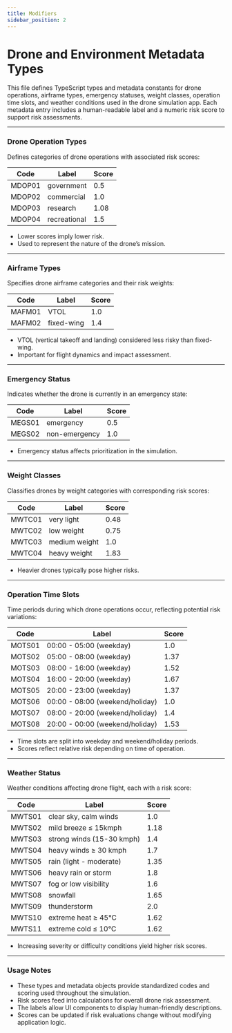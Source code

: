 ```yaml
---
title: Modifiers
sidebar_position: 2
---
```


# Drone and Environment Metadata Types

This file defines TypeScript types and metadata constants for drone operations, airframe types, emergency statuses, weight classes, operation time slots, and weather conditions used in the drone simulation app. Each metadata entry includes a human-readable label and a numeric risk score to support risk assessments.

---

### Drone Operation Types

Defines categories of drone operations with associated risk scores:

| Code   | Label        | Score |
| ------ | ------------ | ----- |
| MDOP01 | government   | 0.5   |
| MDOP02 | commercial   | 1.0   |
| MDOP03 | research     | 1.08  |
| MDOP04 | recreational | 1.5   |

- Lower scores imply lower risk.
- Used to represent the nature of the drone’s mission.

---

### Airframe Types

Specifies drone airframe categories and their risk weights:

| Code   | Label      | Score |
| ------ | ---------- | ----- |
| MAFM01 | VTOL       | 1.0   |
| MAFM02 | fixed-wing | 1.4   |

- VTOL (vertical takeoff and landing) considered less risky than fixed-wing.
- Important for flight dynamics and impact assessment.

---

### Emergency Status

Indicates whether the drone is currently in an emergency state:

| Code   | Label         | Score |
| ------ | ------------- | ----- |
| MEGS01 | emergency     | 0.5   |
| MEGS02 | non-emergency | 1.0   |

- Emergency status affects prioritization in the simulation.

---

### Weight Classes

Classifies drones by weight categories with corresponding risk scores:

| Code   | Label         | Score |
| ------ | ------------- | ----- |
| MWTC01 | very light    | 0.48  |
| MWTC02 | low weight    | 0.75  |
| MWTC03 | medium weight | 1.0   |
| MWTC04 | heavy weight  | 1.83  |

- Heavier drones typically pose higher risks.

---

### Operation Time Slots

Time periods during which drone operations occur, reflecting potential risk variations:

| Code   | Label                           | Score |
| ------ | ------------------------------- | ----- |
| MOTS01 | 00:00 - 05:00 (weekday)         | 1.0   |
| MOTS02 | 05:00 - 08:00 (weekday)         | 1.37  |
| MOTS03 | 08:00 - 16:00 (weekday)         | 1.52  |
| MOTS04 | 16:00 - 20:00 (weekday)         | 1.67  |
| MOTS05 | 20:00 - 23:00 (weekday)         | 1.37  |
| MOTS06 | 00:00 - 08:00 (weekend/holiday) | 1.0   |
| MOTS07 | 08:00 - 20:00 (weekend/holiday) | 1.4   |
| MOTS08 | 20:00 - 00:00 (weekend/holiday) | 1.53  |

- Time slots are split into weekday and weekend/holiday periods.
- Scores reflect relative risk depending on time of operation.

---

### Weather Status

Weather conditions affecting drone flight, each with a risk score:

| Code   | Label                     | Score |
| ------ | ------------------------- | ----- |
| MWTS01 | clear sky, calm winds     | 1.0   |
| MWTS02 | mild breeze ≤ 15kmph      | 1.18  |
| MWTS03 | strong winds (15-30 kmph) | 1.4   |
| MWTS04 | heavy winds ≥ 30 kmph     | 1.7   |
| MWTS05 | rain (light - moderate)   | 1.35  |
| MWTS06 | heavy rain or storm       | 1.8   |
| MWTS07 | fog or low visibility     | 1.6   |
| MWTS08 | snowfall                  | 1.65  |
| MWTS09 | thunderstorm              | 2.0   |
| MWTS10 | extreme heat ≥ 45°C       | 1.62  |
| MWTS11 | extreme cold ≤ 10°C       | 1.62  |

- Increasing severity or difficulty conditions yield higher risk scores.

---

### Usage Notes

- These types and metadata objects provide standardized codes and scoring used throughout the simulation.
- Risk scores feed into calculations for overall drone risk assessment.
- The labels allow UI components to display human-friendly descriptions.
- Scores can be updated if risk evaluations change without modifying application logic.
